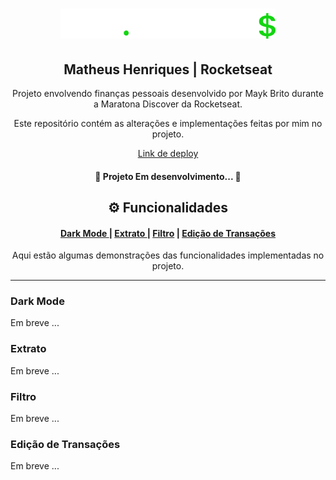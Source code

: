 <div align="center">
    <h1>
        <img src="./assets/logo.svg" alt="Logo dev.finance$">
    </h1>
    <h2>
        Matheus Henriques | Rocketseat
    </h2>
    <p>
        Projeto envolvendo finanças pessoais desenvolvido por Mayk Brito durante a Maratona Discover da Rocketseat.
    </p>
    <p>
        Este repositório contém as alterações e implementações feitas por mim no projeto. 
    </p>
    <a href="https://hlgboot.github.io/maratona-discover">Link de deploy</a>
</div>
</hr>

<h4 align="center">
    🚧  Projeto Em desenvolvimento...  🚧
</h4>
</hr>

<div align="center">
    <h2>&#9881;&#65039; Funcionalidades</h2>
</div>

<div id="Funcionalidades" align="center">
  <h4>
    <a href="#dark-mode"> Dark Mode </a> | 
    <a href="#extract"> Extrato </a> | 
    <a href="#filter"> Filtro</a> |
    <a href="#edit"> Edição de Transações</a>
  </h4>
  <p align="center">Aqui estão algumas demonstrações das funcionalidades implementadas no projeto.</p>
</div>
<hr/>

<div id="dark-mode" align="left">
    <h3>Dark Mode</h3>
    <p>Em breve ...</p>
</div>
</hr>

<div id="extract" align="left">
    <h3>Extrato</h3>
    <p>Em breve ...</p>
</div>
</hr>

<div id="filter" align="left">
    <h3>Filtro</h3>
    <p>Em breve ...</p>
</div>
</hr>

<div id="edit" align="left">
    <h3>Edição de Transações</h3>
    <p>Em breve ...</p>
</div>
</hr>